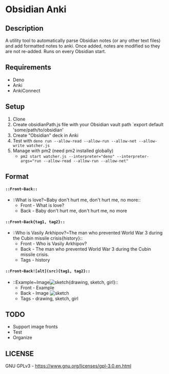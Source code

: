 # Obsidian Anki

## Description

A utility tool to automatically parse Obsidian notes (or any other text files) and add formatted notes to anki. Once added, notes are modified so they are not re-added. Runs on every Obsidian start.

## Requirements

-   Deno
-   Anki
-   AnkiConnect

## Setup

1. Clone
2. Create obsidianPath.js file with your Obsidian vault path
   `export default 'some/path/to/obsidian'
3. Create "Obsidian" deck in Anki
4. Test with `deno run --allow-read --allow-run --allow-net --allow-write watcher.js`
5. Manage with pm2 (need pm2 installed globally)
    - `pm2 start watcher.js --interpreter="deno" --interpreter-args="run --allow-read --allow-run --allow-net"`

## Format

#### `::Front~Back::`

-   ::What is love?~Baby don't hurt me, don't hurt me, no more::
    -   Front - What is love?
    -   Back - Baby don't hurt me, don't hurt me, no more

#### `::Front~Back{tag1, tag2}::`

-   ::Who is Vasily Arkhipov?~The man who prevented World War 3 during the Cubin missile crisis{history}::
    -   Front - Who is Vasily Arkhipov?
    -   Back - The man who prevented World War 3 during the Cubin missile crisis.
    -   Tags - history

#### `::Front~Back![alt](src){tag1, tag2}::`

-   ::Example~Image![sketch](https://i.pinimg.com/originals/62/a9/50/62a950532ba377959c6c867238c20a88.jpg){drawing, sketch, girl}::
    -   Front - Example
    -   Back - Image ![sketch](https://i.pinimg.com/originals/62/a9/50/62a950532ba377959c6c867238c20a88.jpg)
    -   Tags - drawing, sketch, girl

## TODO

-   Support image fronts
-   Test
-   Organize

## LICENSE

GNU GPLv3 - https://www.gnu.org/licenses/gpl-3.0.en.html
